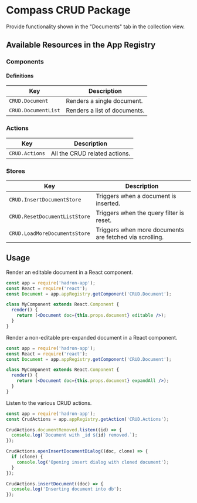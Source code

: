 # Compass CRUD Package

Provide functionality shown in the "Documents" tab in the collection view.

## Available Resources in the App Registry

### Components

#### Definitions

| Key                 | Description                  |
|---------------------|------------------------------|
| `CRUD.Document`     | Renders a single document.   |
| `CRUD.DocumentList` | Renders a list of documents. |

### Actions

| Key            | Description                   |
|----------------|-------------------------------|
| `CRUD.Actions` | All the CRUD related actions. |

### Stores

| Key                           | Description
|-------------------------------|---------------------------------------------------------|
| `CRUD.InsertDocumentStore`    | Triggers when a document is inserted.                   |
| `CRUD.ResetDocumentListStore` | Triggers when the query filter is reset.                |
| `CRUD.LoadMoreDocumentsStore` | Triggers when more documents are fetched via scrolling. |

## Usage

Render an editable document in a React component.

```jsx
const app = require('hadron-app');
const React = require('react');
const Document = app.appRegistry.getComponent('CRUD.Document');

class MyComponent extends React.Component {
  render() {
    return (<Document doc={this.props.document} editable />);
  }
}
```

Render a non-editable pre-expanded document in a React component.

```jsx
const app = require('hadron-app');
const React = require('react');
const Document = app.appRegistry.getComponent('CRUD.Document');

class MyComponent extends React.Component {
  render() {
    return (<Document doc={this.props.document} expandAll />);
  }
}
```

Listen to the various CRUD actions.

```javascript
const app = require('hadron-app');
const CrudActions = app.appRegistry.getAction('CRUD.Actions');

CrudActions.documentRemoved.listen((id) => {
  console.log(`Document with _id ${id} removed.`);
});

CrudActions.openInsertDocumentDialog((doc, clone) => {
  if (clone) {
    console.log('Opening insert dialog with cloned document');
  }
});

CrudActions.insertDocument((doc) => {
  console.log('Inserting document into db');
});
```
